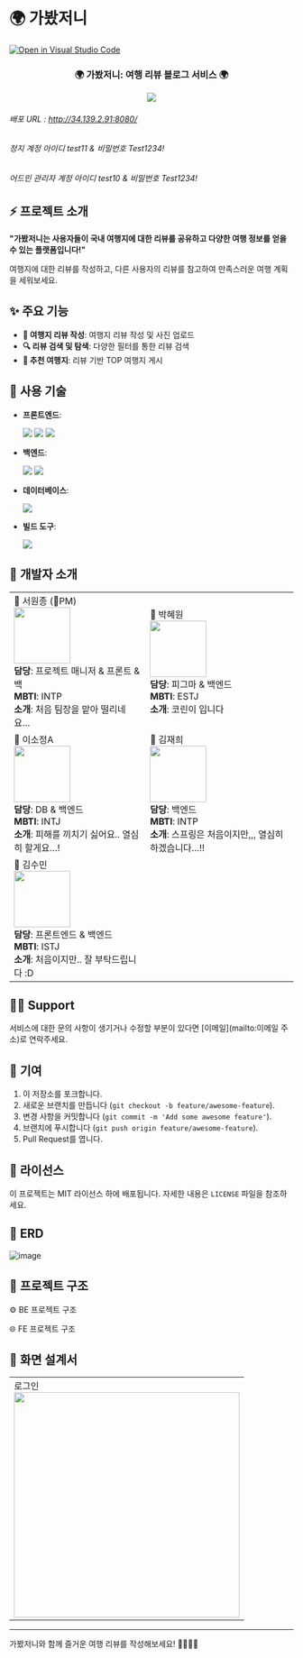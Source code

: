 # 🌍 가봤저니

[![Open in Visual Studio Code](https://classroom.github.com/assets/open-in-vscode-2e0aaae1b6195c2367325f4f02e2d04e9abb55f0b24a779b69b11b9e10269abc.svg)](https://github.dev/tjtjdnjswhd/journeyedn-t)
<br>

<p align="center">
  <h3 align="center">🌍 가봤저니: 여행 리뷰 블로그 서비스 🌍</h3>
</p>

<p align="center">
	<img src="https://readme-typing-svg.demolab.com/?lines=Welcome+To+가봤저니!&color=FFAE35&font=Fira%20Code&center=true&width=380&height=50&duration=4000&pause=1000">
</p>


###### 배포 URL : http://34.139.2.91:8080/

###### 정지 계정 아이디 test11 & 비밀번호 Test1234!

###### 어드민 관리자 계정 아이디 test10 & 비밀번호 Test1234! 


## ⚡ 프로젝트 소개

**"가봤저니는 사용자들이 국내 여행지에 대한 리뷰를 공유하고 다양한 여행 정보를 얻을 수 있는 플랫폼입니다!"**

여행지에 대한 리뷰를 작성하고, 다른 사용자의 리뷰를 참고하여 만족스러운 여행 계획을 세워보세요.

## ✨ 주요 기능

- **📝 여행지 리뷰 작성**: 여행지 리뷰 작성 및 사진 업로드
- **🔍 리뷰 검색 및 탐색**: 다양한 필터를 통한 리뷰 검색
- **🌟 추천 여행지**: 리뷰 기반 TOP 여행지 게시

## 🧰 사용 기술

- **프론트엔드**: 
  <p>
    <img src="https://img.shields.io/badge/HTML5-E34F26?style=for-the-badge&logo=html5&logoColor=white" />
    <img src="https://img.shields.io/badge/CSS3-1572B6?style=for-the-badge&logo=css3&logoColor=white" />
    <img src="https://img.shields.io/badge/JavaScript-F7DF1E?style=for-the-badge&logo=javascript&logoColor=black" />
  </p>
- **백엔드**: 
  <p>
    <img src="https://img.shields.io/badge/Java-ED8B00?style=for-the-badge&logo=java&logoColor=white" />
    <img src="https://img.shields.io/badge/Spring%20Boot-6DB33F?style=for-the-badge&logo=spring&logoColor=white" />
  </p>
- **데이터베이스**: 
  <p>
    <img src="https://img.shields.io/badge/MySQL-4479A1?style=for-the-badge&logo=mysql&logoColor=white" />
  </p>
- **빌드 도구**: 
  <p>
    <img src="https://img.shields.io/badge/Gradle-02303A?style=for-the-badge&logo=gradle&logoColor=white" />
  </p>



## 💼 개발자 소개

<table>
  <tr>
    <td>
    📌 서원종 (👑PM)<br>
      <img src="https://hypnotic-knife-fcb.notion.site/image/https%3A%2F%2Fprod-files-secure.s3.us-west-2.amazonaws.com%2F77987b12-b747-4fdc-831e-f2727433c4fc%2F5ef8841f-e437-416b-a3d8-b38cc97c95cf%2F%25E1%2584%2589%25E1%2585%25A9%25E1%2584%2584%25E1%2585%25B5.png?table=block&id=5c5bbe00-5df4-4448-915d-9a1dffdf8553&spaceId=77987b12-b747-4fdc-831e-f2727433c4fc&width=1420&userId=&cache=v2" width="100" height="100"><br>
      <strong>담당</strong>: 프로젝트 매니저 & 프론트 & 백<br>
      <strong>MBTI</strong>: INTP<br>
      <strong>소개</strong>: 처음 팀장을 맡아 떨리네요…<br>
    </td>
    <td>
    📌 박혜원<br>
      <img src="https://hypnotic-knife-fcb.notion.site/image/https%3A%2F%2Fprod-files-secure.s3.us-west-2.amazonaws.com%2F77987b12-b747-4fdc-831e-f2727433c4fc%2Ffe0163de-bd74-438c-b33d-c1e0096204de%2F%25E1%2584%258B%25E1%2585%25AD%25E1%2586%25BC%25E1%2584%2584%25E1%2585%25B5.png?table=block&id=1288fcac-b509-41ac-a0a6-558667c7b81c&spaceId=77987b12-b747-4fdc-831e-f2727433c4fc&width=1420&userId=&cache=v2" width="100" height="100"><br>
      <strong>담당</strong>: 피그마 & 백엔드<br>
      <strong>MBTI</strong>: ESTJ<br>
      <strong>소개</strong>: 코린이 입니다<br>
    </td>
  </tr>
  <tr>
    <td>
    📌 이소정A<br>
      <img src="https://hypnotic-knife-fcb.notion.site/image/https%3A%2F%2Fprod-files-secure.s3.us-west-2.amazonaws.com%2F77987b12-b747-4fdc-831e-f2727433c4fc%2Ffdef4946-eed2-4e4f-8d49-596d9147586b%2Fcb0439b1-8ae8-4fcc-9676-d3eba1e2b111.png?table=block&id=3ece7c2b-18a2-4170-980b-c029ced503f0&spaceId=77987b12-b747-4fdc-831e-f2727433c4fc&width=1420&userId=&cache=v2" width="100" height="100"><br>
      <strong>담당</strong>: DB & 백엔드<br>
      <strong>MBTI</strong>: INTJ<br>
      <strong>소개</strong>: 피해를 끼치기 싫어요.. 열심히 할게요…!<br>
    </td>
    <td>
    📌 김재희<br>
      <img src="https://hypnotic-knife-fcb.notion.site/image/https%3A%2F%2Fprod-files-secure.s3.us-west-2.amazonaws.com%2F77987b12-b747-4fdc-831e-f2727433c4fc%2Ffe0163de-bd74-438c-b33d-c1e0096204de%2F%25E1%2584%258B%25E1%2585%25AD%25E1%2586%25BC%25E1%2584%2584%25E1%2585%25B5.png?table=block&id=1288fcac-b509-41ac-a0a6-558667c7b81c&spaceId=77987b12-b747-4fdc-831e-f2727433c4fc&width=1420&userId=&cache=v2" width="100" height="100"><br>
      <strong>담당</strong>: 백엔드<br>
      <strong>MBTI</strong>: INTP<br>
      <strong>소개</strong>: 스프링은 처음이지만,,, 열심히 하겠습니다…!!<br>
    </td>
  </tr>
  <tr>
    <td>
    📌 김수민<br>
      <img src="https://hypnotic-knife-fcb.notion.site/image/https%3A%2F%2Fprod-files-secure.s3.us-west-2.amazonaws.com%2F77987b12-b747-4fdc-831e-f2727433c4fc%2Fbc64a4e3-fd70-44da-970e-a274edd757ef%2F%25E1%2584%2590%25E1%2585%25A9%25E1%2584%2581%25E1%2585%25B5.png?table=block&id=bf116eef-c4be-4114-9879-9f0236e030ea&spaceId=77987b12-b747-4fdc-831e-f2727433c4fc&width=1420&userId=&cache=v2" width="100" height="100"><br>
      <strong>담당</strong>: 프론트엔드 & 백엔드<br>
      <strong>MBTI</strong>: ISTJ<br>
      <strong>소개</strong>: 처음이지만.. 잘 부탁드립니다 :D<br>
    </td>
  </tr>
</table>



## 🙋‍♂️ Support

서비스에 대한 문의 사항이 생기거나 수정할 부분이 있다면 [이메일](mailto:이메일 주소)로 연락주세요.

## 🤝 기여

1. 이 저장소를 포크합니다.
2. 새로운 브랜치를 만듭니다 (`git checkout -b feature/awesome-feature`).
3. 변경 사항을 커밋합니다 (`git commit -m 'Add some awesome feature'`).
4. 브랜치에 푸시합니다 (`git push origin feature/awesome-feature`).
5. Pull Request를 엽니다.

## 📜 라이선스

이 프로젝트는 MIT 라이선스 하에 배포됩니다. 자세한 내용은 `LICENSE` 파일을 참조하세요.

## 🔐 ERD

![image](https://github.com/user-attachments/assets/f69cc33c-55e3-47f2-8de5-871065c5b8db)


## 📂 프로젝트 구조

⚙️ BE 프로젝트 구조

🌐 FE 프로젝트 구조

## 🌟 화면 설계서

<table>
    <tr>
        <td>
            로그인 <br>
            <img src= ![asas](https://github.com/user-attachments/assets/ad43e916-18b3-4904-b9ce-661345b9adb2) width="400" height="400"><br>
        </td>
    </tr>
</table>


---

가봤저니와 함께 즐거운 여행 리뷰를 작성해보세요! 💙🚗📸📝
